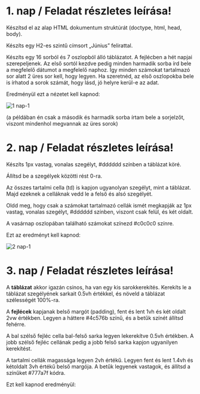 # 1. nap / Feladat részletes leírása!

Készítsd el az alap HTML dokumentum struktúrát (doctype, html, head, body).

Készíts egy H2-es szintű címsort „Június” felirattal.

Készíts egy 16 sorból és 7 oszlopból álló táblázatot. A fejlécben a hét napjai szerepeljenek. Az első sortól kezdve pedig minden harmadik sorba írd bele a megfelelő dátumot a megfelelő naphoz. Így minden számokat tartalmazó sor alatt 2 üres sor kell, hogy legyen. Ha szeretnéd, az első oszlopokba bele is írhatod a sorok számát, hogy lásd, jó helyre kerül-e az adat.

Eredményül ezt a nézetet kell kapnod:

![1 nap-1](https://user-images.githubusercontent.com/92752026/173111816-7c1aa313-5b61-466a-be37-0eddbbe3925e.png)

(a példában én csak a második és harmadik sorba írtam bele a sorjelzőt, viszont mindenhol megvannak az üres sorok)

# 2. nap / Feladat részletes leírása!

Készíts 1px vastag, vonalas szegélyt, #dddddd színben a táblázat köré.

Állítsd be a szegélyek közötti rést 0-ra.

Az összes tartalmi cella (td) is kapjon ugyanolyan szegélyt, mint a táblázat. Majd ezeknek a celláknak vedd le a felső és alsó szegélyét.

Oldd meg, hogy csak a számokat tartalmazó cellák ismét megkapják az 1px vastag, vonalas szegélyt, #dddddd színben, viszont csak felül, és két oldalt.

A vasárnap oszlopában található számokat színezd #c0c0c0 színre.

Ezt az eredményt kell kapnod:

![2 nap-1](https://user-images.githubusercontent.com/92752026/173106893-3392baeb-c735-4e5f-8127-d9bcf50e46de.png)

# 3. nap / Feladat részletes leírása!

A **táblázat** akkor igazán csinos, ha van egy kis sarokkerekítés. Kerekíts le a táblázat szegélyének sarkait 0.5vh értékkel, és növeld a táblázat szélességét 100%-ra.

A **fejlécek** kapjanak belső margót (padding), fent és lent 1vh és két oldalt 2vw értékben. Legyen a háttere #4c576b színű, és a betűk színét állítsd fehérre.

A bal szélső fejléc cella bal-felső sarka legyen lekerekítve 0.5vh értékben. A jobb szélső fejléc cellának pedig a jobb felső sarka kapjon ugyanilyen kerekítést.

A tartalmi cellák magassága legyen 2vh értékű. Legyen fent és lent 1.4vh és kétoldalt 3vh értékű belső margója. A betűk legyenek vastagok, és állítsd a színűket #777a7f kódra.

Ezt kell kapnod eredményül:
